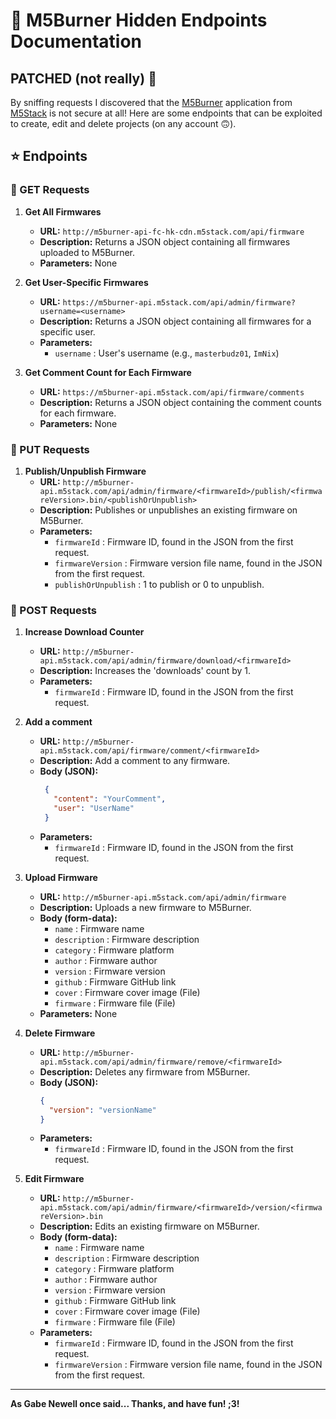 # 🚀 M5Burner Hidden Endpoints Documentation
## PATCHED (not really) 🙂
By sniffing requests I discovered that the [M5Burner](https://docs.m5stack.com/en/download) application from [M5Stack](https://m5stack.com/) is not secure at all! Here are some endpoints that can be exploited to create, edit and delete projects (on any account 🙃).

## ⭐ Endpoints

### 📄 GET Requests

1. **Get All Firmwares**
   - **URL:** `http://m5burner-api-fc-hk-cdn.m5stack.com/api/firmware`
   - **Description:** Returns a JSON object containing all firmwares uploaded to M5Burner.
   - **Parameters:** None

2. **Get User-Specific Firmwares**
   - **URL:** `https://m5burner-api.m5stack.com/api/admin/firmware?username=<username>`
   - **Description:** Returns a JSON object containing all firmwares for a specific user.
   - **Parameters:**
     - `username` : User's username (e.g., `masterbudz01`, `ImNix`)

3. **Get Comment Count for Each Firmware**
   - **URL:** `https://m5burner-api.m5stack.com/api/firmware/comments`
   - **Description:** Returns a JSON object containing the comment counts for each firmware.
   - **Parameters:** None

### 📄 PUT Requests

1. **Publish/Unpublish Firmware**
   - **URL:** `http://m5burner-api.m5stack.com/api/admin/firmware/<firmwareId>/publish/<firmwareVersion>.bin/<publishOrUnpublish>`
   - **Description:** Publishes or unpublishes an existing firmware on M5Burner.
   - **Parameters:**
     - `firmwareId` : Firmware ID, found in the JSON from the first request.
     - `firmwareVersion` : Firmware version file name, found in the JSON from the first request.
     - `publishOrUnpublish` : 1 to publish or 0 to unpublish.

### 📄 POST Requests

1. **Increase Download Counter**
   - **URL:** `http://m5burner-api.m5stack.com/api/admin/firmware/download/<firmwareId>`
   - **Description:** Increases the 'downloads' count by 1.
   - **Parameters:**
     - `firmwareId` : Firmware ID, found in the JSON from the first request.

2. **Add a comment**
   - **URL:** `http://m5burner-api.m5stack.com/api/firmware/comment/<firmwareId>`
   - **Description:** Add a comment to any firmware.
   - **Body (JSON):**
     ```json
      {
        "content": "YourComment",
        "user": "UserName"
      }
     ```
   - **Parameters:**
     - `firmwareId` : Firmware ID, found in the JSON from the first request.

3. **Upload Firmware**
   - **URL:** `http://m5burner-api.m5stack.com/api/admin/firmware`
   - **Description:** Uploads a new firmware to M5Burner.
   - **Body (form-data):**
     - `name` : Firmware name
     - `description` : Firmware description
     - `category` : Firmware platform
     - `author` : Firmware author
     - `version` : Firmware version
     - `github` : Firmware GitHub link
     - `cover` : Firmware cover image (File)
     - `firmware` : Firmware file (File)
   - **Parameters:** None

4. **Delete Firmware**
   - **URL:** `http://m5burner-api.m5stack.com/api/admin/firmware/remove/<firmwareId>`
   - **Description:** Deletes any firmware from M5Burner.
   - **Body (JSON):**
     ```json
     {
       "version": "versionName"
     }
     ```
   - **Parameters:**
     - `firmwareId` : Firmware ID, found in the JSON from the first request.

5. **Edit Firmware**
   - **URL:** `http://m5burner-api.m5stack.com/api/admin/firmware/<firmwareId>/version/<firmwareVersion>.bin`
   - **Description:** Edits an existing firmware on M5Burner.
   - **Body (form-data):**
     - `name` : Firmware name
     - `description` : Firmware description
     - `category` : Firmware platform
     - `author` : Firmware author
     - `version` : Firmware version
     - `github` : Firmware GitHub link
     - `cover` : Firmware cover image (File)
     - `firmware` : Firmware file (File)
   - **Parameters:**
     - `firmwareId` : Firmware ID, found in the JSON from the first request.
     - `firmwareVersion` : Firmware version file name, found in the JSON from the first request.

---

**As Gabe Newell once said... Thanks, and have fun! ;3!**
